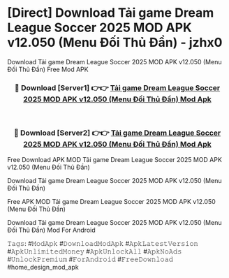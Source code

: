 # [Direct] Download Tải game Dream League Soccer 2025 MOD APK v12.050 (Menu Đối Thủ Đần) - jzhx0
Download Tải game Dream League Soccer 2025 MOD APK v12.050 (Menu Đối Thủ Đần) Free Mod APK

<div align="center">
<h3>🔴 Download [Server1] 👉👉 <a href="https://apk-comot.site?title=Tải_game_Dream_League_Soccer_2025_MOD_APK_v12.050_(Menu_Đối_Thủ_Đần)">Tải game Dream League Soccer 2025 MOD APK v12.050 (Menu Đối Thủ Đần) Mod Apk</a></h3><br>

<h3>🔴 Download [Server2] 👉👉 <a href="https://apk-comot.site?title=Tải_game_Dream_League_Soccer_2025_MOD_APK_v12.050_(Menu_Đối_Thủ_Đần)">Tải game Dream League Soccer 2025 MOD APK v12.050 (Menu Đối Thủ Đần) Mod Apk</a></h3>
</div>


Free Download APK MOD Tải game Dream League Soccer 2025 MOD APK v12.050 (Menu Đối Thủ Đần)

Download Tải game Dream League Soccer 2025 MOD APK v12.050 (Menu Đối Thủ Đần) 

Free APK MOD Tải game Dream League Soccer 2025 MOD APK v12.050 (Menu Đối Thủ Đần) 

Download Tải game Dream League Soccer 2025 MOD APK v12.050 (Menu Đối Thủ Đần) Mod For Android

𝚃𝚊𝚐𝚜: #𝙼𝚘𝚍𝙰𝚙𝚔 #𝙳𝚘𝚠𝚗𝚕𝚘𝚊𝚍𝙼𝚘𝚍𝙰𝚙𝚔 #𝙰𝚙𝚔𝙻𝚊𝚝𝚎𝚜𝚝𝚅𝚎𝚛𝚜𝚒𝚘𝚗 #𝙰𝚙𝚔𝚄𝚗𝚕𝚒𝚖𝚒𝚝𝚎𝚍𝙼𝚘𝚗𝚎𝚢 #𝙰𝚙𝚔𝚄𝚗𝚕𝚘𝚌𝚔𝙰𝚕𝚕 #𝙰𝚙𝚔𝙽𝚘𝙰𝚍𝚜 #𝚄𝚗𝚕𝚘𝚌𝚔𝙿𝚛𝚎𝚖𝚒𝚞𝚖 #𝙵𝚘𝚛𝙰𝚗𝚍𝚛𝚘𝚒𝚍 #𝙵𝚛𝚎𝚎𝙳𝚘𝚠𝚗𝚕𝚘𝚊𝚍 #home_design_mod_apk